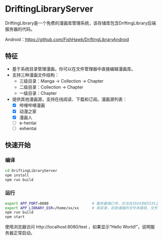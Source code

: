 # DriftingLibraryServer

DriftingLibrary是一个免费的漫画库管理系统，该存储库包含DriftingLibrary后端服务器的代码。

Android：https://github.com/FishHawk/DriftingLibraryAndroid

## 特征

- 基于系统目录管理漫画，你可以在文件管理器中直接编辑漫画库。
- 支持三种漫画文件结构：
  - 三级目录：Manga -> Collection -> Chapter
  - 二级目录：Collection -> Chapter
  - 一级目录：Chapter
- 提供其他漫画源，支持在线阅读、下载和订阅。漫画源列表：
  - [x] 哔哩哔哩漫画
  - [x] 动漫之家
  - [x] 漫画人
  - [ ] e-hentai
  - [ ] exhentai

## 快速开始

### 编译

```bash
cd DriftingLibraryServer
npm install
npm run build
```

### 运行

```bash
export APP_PORT=8080					# 服务器端口号，应当在1024到65535之间，例如8080。
export APP_LIBRARY_DIR=/home/xx/xx		# 库目录，存放漫画的文件夹路径，文件夹必须存在。
npm run build
npm start
```

使用浏览器访问 http://localhost:8080/test ，如果显示“Hello World!”，说明服务器正常启动。